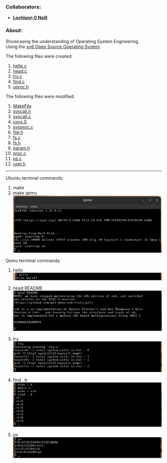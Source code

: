 <!--https://github.com/darsaveli/Readme-Markdown-Syntax-->

### Collaborators:
* **[Lochlann O Neill](https://github.com/lochlannoneill)**

### About:
Showcasing the understanding of Operating System Engineering.  
Using the [xv6 Open Source Operating System](https://github.com/mit-pdos/xv6-public).

The following files were created: 
  1. [hello.c](https://github.com/lochlannoneill/COMP8051-OSEng-xv6-qemu/blob/main/xv6-public-master/hello.c)
  2. [head.c](https://github.com/lochlannoneill/COMP8051-OSEng-xv6-qemu/blob/main/xv6-public-master/head.c)
  3. [try.c](https://github.com/lochlannoneill/COMP8051-OSEng-xv6-qemu/blob/main/xv6-public-master/try.c)
  4. [find.c](https://github.com/lochlannoneill/COMP8051-OSEng-xv6-qemu/blob/main/xv6-public-master/find.c)
  5. [uproc.h](https://github.com/lochlannoneill/COMP8051-OSEng-xv6-qemu/blob/main/xv6-public-master/uproc.h)

The following files were modified:
  1. [MakeFile](https://github.com/lochlannoneill/COMP8051-OSEng-xv6-qemu/blob/main/xv6-public-master/Makefile)
  2. [syscall.h](https://github.com/lochlannoneill/COMP8051-OSEng-xv6-qemu/blob/main/xv6-public-master/syscall.h)
  3. [syscall.c](https://github.com/lochlannoneill/COMP8051-OSEng-xv6-qemu/blob/main/xv6-public-master/syscall.c)
  4. [usys.S](https://github.com/lochlannoneill/COMP8051-OSEng-xv6-qemu/blob/main/xv6-public-master/usys.S)
  5. [sysproc.c](https://github.com/lochlannoneill/COMP8051-OSEng-xv6-qemu/blob/main/xv6-public-master/sysproc.c)
  6. [file.h](https://github.com/lochlannoneill/COMP8051-OSEng-xv6-qemu/blob/main/xv6-public-master/file.h)
  7. [fs.c](https://github.com/lochlannoneill/COMP8051-OSEng-xv6-qemu/blob/main/xv6-public-master/fs.c)
  8. [fs.h](https://github.com/lochlannoneill/COMP8051-OSEng-xv6-qemu/blob/main/xv6-public-master/fs.h)
  9. [param.h](https://github.com/lochlannoneill/COMP8051-OSEng-xv6-qemu/blob/main/xv6-public-master/param.h)
  10. [proc.c](https://github.com/lochlannoneill/COMP8051-OSEng-xv6-qemu/blob/main/xv6-public-master/proc.c)
  11. [ps.c](https://github.com/lochlannoneill/COMP8051-OSEng-xv6-qemu/blob/main/xv6-public-master/ps.c)
  11. [user.h](https://github.com/lochlannoneill/COMP8051-OSEng-xv6-qemu/blob/main/xv6-public-master/user.h)
  

***

Ubuntu terminal commands:
  1. make
  2. make qemu  
  ![terminal_make_qemu](https://github.com/lochlannoneill/COMP8051-OS-xv6-qemu/blob/main/screenshots/terminal_make_qemu.png?raw=true)

Qemu terminal commands:
  1. hello  
  ![terminal_hello](https://github.com/lochlannoneill/COMP8051-OS-xv6-qemu/blob/main/screenshots/terminal_hello.png?raw=true)
  
  2. head README  
  ![terminal_head](https://github.com/lochlannoneill/COMP8051-OS-xv6-qemu/blob/main/screenshots/terminal_head.png?raw=true)
  
  3. try  
  ![terminal_try](https://github.com/lochlannoneill/COMP8051-OS-xv6-qemu/blob/main/screenshots/terminal_try.png?raw=true)
  
  4. find . b  
  ![terminal_find](https://github.com/lochlannoneill/COMP8051-OS-xv6-qemu/blob/main/screenshots/terminal_find.png?raw=true)  
  
  5. ps  
  ![terminal_ps](https://github.com/lochlannoneill/COMP8051-OS-xv6-qemu/blob/main/screenshots/terminal_ps.png?raw=true)  
